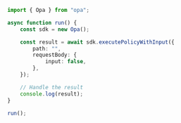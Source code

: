 <!-- Start SDK Example Usage [usage] -->
```typescript
import { Opa } from "opa";

async function run() {
    const sdk = new Opa();

    const result = await sdk.executePolicyWithInput({
        path: "",
        requestBody: {
            input: false,
        },
    });

    // Handle the result
    console.log(result);
}

run();

```
<!-- End SDK Example Usage [usage] -->